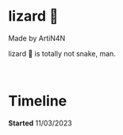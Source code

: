 # lizard :lizard:

Made by ArtiN4N

lizard :lizard: is totally not snake, man.

<br>

# Timeline

**Started**  11/03/2023  
